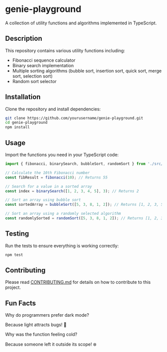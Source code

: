 # genie-playground

A collection of utility functions and algorithms implemented in TypeScript.

## Description

This repository contains various utility functions including:
- Fibonacci sequence calculator
- Binary search implementation
- Multiple sorting algorithms (bubble sort, insertion sort, quick sort, merge sort, selection sort)
- Random sort selector

## Installation

Clone the repository and install dependencies:

```bash
git clone https://github.com/yourusername/genie-playground.git
cd genie-playground
npm install
```

## Usage

Import the functions you need in your TypeScript code:

```typescript
import { fibonacci, binarySearch, bubbleSort, randomSort } from './src/functions';

// Calculate the 10th Fibonacci number
const fibResult = fibonacci(10); // Returns 55

// Search for a value in a sorted array
const index = binarySearch([1, 2, 3, 4, 5], 3); // Returns 2

// Sort an array using bubble sort
const sortedArray = bubbleSort([5, 3, 8, 1, 2]); // Returns [1, 2, 3, 5, 8]

// Sort an array using a randomly selected algorithm
const randomlySorted = randomSort([5, 3, 8, 1, 2]); // Returns [1, 2, 3, 5, 8]
```

## Testing

Run the tests to ensure everything is working correctly:

```bash
npm test
```

## Contributing

Please read [CONTRIBUTING.md](CONTRIBUTING.md) for details on how to contribute to this project.

## Fun Facts

Why do programmers prefer dark mode?

Because light attracts bugs! 🐛

Why was the function feeling cold?

Because someone left it outside its scope! ❄️
